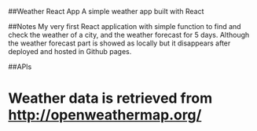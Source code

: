 ##Weather React App
A simple weather app built with React

##Notes
My very first React application with simple function to find and check the weather of a city, and the weather forecast for 5 days. 
Although the weather forecast part is showed as locally but it disappears after deployed and hosted in Github pages. 


##APIs
# Weather data is retrieved from http://openweathermap.org/




